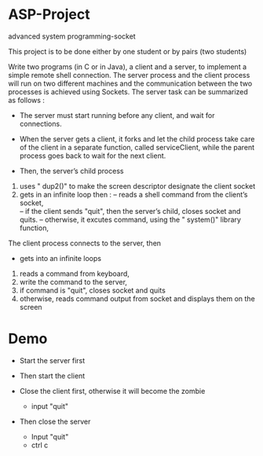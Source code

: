 # ASP-Project
 advanced system programming-socket  
 
 This project is to be done either by one student or by pairs (two students) 

 Write two programs (in C or in Java), a client and a server, to implement a simple remote shell connection. The server process and the client process will run on two different machines and the communication between the two processes is achieved using Sockets. The server task can be summarized as follows :

- The server must start running before any client, and wait for connections.

- When the server gets a client, it forks and let the child process take care of the client in a separate function, called serviceClient, while the parent process goes back to wait for the next client.

- Then, the server’s child process  
 1. uses " dup2()" to make the screen descriptor designate the client socket
 2. gets in an infinite loop then :
   – reads a shell command from the client’s socket,  
   – if the client sends "quit", then the server’s child, closes socket and quits.
   – otherwise, it excutes command, using the " system()" library function,

 The client process connects to the server, then

- gets into an infinite loops  
 1. reads a command from keyboard,
 2. write the command to the server,
 3. if command is "quit", closes socket and quits
 4. otherwise, reads command output from socket and displays them on the screen
 
# Demo
- Start the server first  




- Then start the client  




- Close the client first, otherwise it will become the zombie  
    - input "quit"  



- Then close the server  
    - Input "quit"
    - ctrl c
